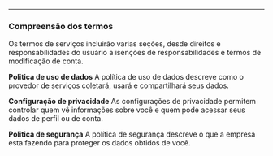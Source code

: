 
---

### Compreensão dos termos

Os termos de serviços incluirão varias seções, desde direitos e responsabilidades do usuário a isenções de responsabilidades e termos de modificação de conta.

**Politica de uso de dados**
	A política de uso de dados descreve como o provedor de serviços coletará, usará e compartilhará seus dados.

**Configuração de privacidade**
	As configurações de privacidade permitem controlar quem vê informações sobre você e quem pode acessar seus dados de perfil ou de conta.

**Politica de segurança**
	A política de segurança descreve o que a empresa esta fazendo para proteger os dados obtidos de você.





